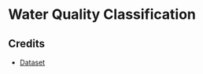 # Water Quality Classification

## Credits
  - [Dataset](https://archive.ics.uci.edu/dataset/697/predict+students+dropout+and+academic+success)
